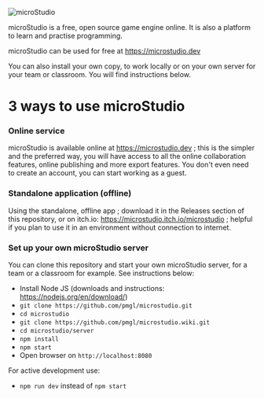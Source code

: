 ![microStudio](static/img/microstudio_title_image.png)

microStudio is a free, open source game engine online.
It is also a platform to learn and practise programming.

microStudio can be used for free at https://microstudio.dev

You can also install your own copy, to work locally or on your own server
for your team or classroom. You will find instructions below.

# 3 ways to use microStudio

### Online service
microStudio is available online at https://microstudio.dev ; this is the simpler and the preferred way, you will have access to all the online collaboration features, online publishing and more export features. You don't even need to create an account, you can start working as a guest.

### Standalone application (offline)
Using the standalone, offline app ; download it in the Releases section of this repository, or on itch.io: https://microstudio.itch.io/microstudio ; helpful if you plan to use it in an environment without connection to internet.

### Set up your own microStudio server
You can clone this repository and start your own microStudio server, for a team or a classroom for example. See instructions below:

* Install Node JS (downloads and instructions: https://nodejs.org/en/download/)
* `git clone https://github.com/pmgl/microstudio.git`
* `cd microstudio`
* `git clone https://github.com/pmgl/microstudio.wiki.git`
* `cd microstudio/server`
* `npm install`
* `npm start`
* Open browser on `http://localhost:8080`

For active development use:
* `npm run dev` instead of `npm start`
